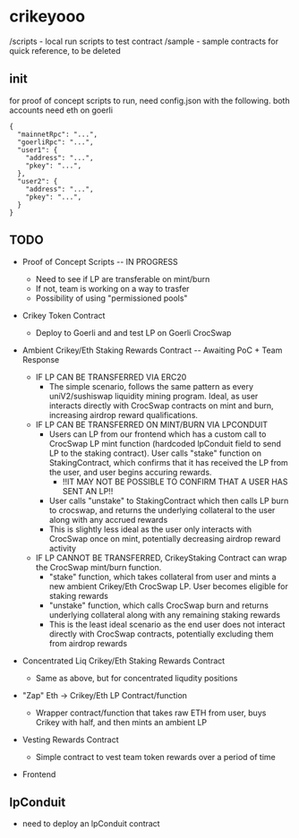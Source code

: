 # crikeyooo

/scripts - local run scripts to test contract
/sample - sample contracts for quick reference, to be deleted

## init

for proof of concept scripts to run, need config.json with the following. both accounts need eth on goerli
```
{
  "mainnetRpc": "...",
  "goerliRpc": "...",
  "user1": {
    "address": "...",
    "pkey": "...",
  },
  "user2": {
    "address": "...",
    "pkey": "...",
  }
}
```

## TODO
- Proof of Concept Scripts -- IN PROGRESS
  - Need to see if LP are transferable on mint/burn
  - If not, team is working on a way to trasfer
  - Possibility of using "permissioned pools"
- Crikey Token Contract
  - Deploy to Goerli and and test LP on Goerli CrocSwap

- Ambient Crikey/Eth Staking Rewards Contract -- Awaiting PoC + Team Response
  - IF LP CAN BE TRANSFERRED VIA ERC20
    - The simple scenario, follows the same pattern as every uniV2/sushiswap liquidity mining program. Ideal, as user interacts directly with CrocSwap contracts on mint and burn, increasing airdrop reward qualifications.
  - IF LP CAN BE TRANSFERRED ON MINT/BURN VIA LPCONDUIT
    - Users can LP from our frontend which has a custom call to CrocSwap LP mint function (hardcoded lpConduit field to send LP to the staking contract). User calls "stake" function on StakingContract, which confirms that it has received the LP from the user, and user begins accuring rewards.
      - !!IT MAY NOT BE POSSIBLE TO CONFIRM THAT A USER HAS SENT AN LP!!
    - User calls "unstake" to StakingContract which then calls LP burn to crocswap, and returns the underlying collateral to the user along with any accrued rewards
    - This is slightly less ideal as the user only interacts with CrocSwap once on mint, potentially decreasing airdrop reward activity
  - IF LP CANNOT BE TRANSFERRED, CrikeyStaking Contract can wrap the CrocSwap mint/burn function.
    - "stake" function, which takes collateral from user and mints a new ambient Crikey/Eth CrocSwap LP. User becomes eligible for staking rewards
    - "unstake" function, which calls CrocSwap burn and returns underlying collateral along with any remaining staking rewards
    - This is the least ideal scenario as the end user does not interact directly with CrocSwap contracts, potentially excluding them from airdrop rewards
- Concentrated Liq Crikey/Eth Staking Rewards Contract
  - Same as above, but for concentrated liqudity positions
- "Zap" Eth -> Crikey/Eth LP Contract/function
  - Wrapper contract/function that takes raw ETH from user, buys Crikey with half, and then mints an ambient LP
- Vesting Rewards Contract
  - Simple contract to vest team token rewards over a period of time
- Frontend

## lpConduit
- need to deploy an lpConduit contract
